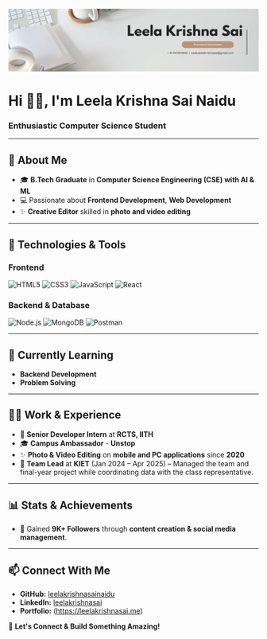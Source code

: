 ![logo](https://github.com/leelakrishnasainaidu/leelakrishnasainaidu/blob/main/cover_picture.png)

# Hi 👋🏻, I'm Leela Krishna Sai Naidu
### Enthusiastic Computer Science Student
---

## 🚀 About Me
- 🎓 **B.Tech Graduate** in **Computer Science Engineering (CSE) with AI & ML**
- 💻 Passionate about **Frontend Development**, **Web Development**
- ✨ **Creative Editor** skilled in **photo and video editing**
---

## 🔧 Technologies & Tools

### Frontend
![HTML5](https://img.shields.io/badge/HTML5-E34F26?style=for-the-badge&logo=html5&logoColor=white)
![CSS3](https://img.shields.io/badge/CSS3-1572B6?style=for-the-badge&logo=css3&logoColor=white)
![JavaScript](https://img.shields.io/badge/JavaScript-F7DF1E?style=for-the-badge&logo=javascript&logoColor=black)
![React](https://img.shields.io/badge/React-61DAFB?style=for-the-badge&logo=react&logoColor=black)

### Backend & Database
![Node.js](https://img.shields.io/badge/Node.js-339933?style=for-the-badge&logo=nodedotjs&logoColor=white)
![MongoDB](https://img.shields.io/badge/MongoDB-47A248?style=for-the-badge&logo=mongodb&logoColor=white)
![Postman](https://img.shields.io/badge/Postman-FF6C37?style=for-the-badge&logo=postman&logoColor=white)

---

## 🌱 Currently Learning
- **Backend Development**  
- **Problem Solving**
---

## 👨‍💻 Work & Experience
- 🏢 **Senior Developer Intern** at **RCTS, IITH**
- 🎓 **Campus Ambassador** - **Unstop**
- ✨ **Photo & Video Editing** on **mobile and PC applications** since **2020**
- 👥 **Team Lead** at **KIET** (Jan 2024 – Apr 2025) – Managed the team and final-year project while coordinating data with the class representative.
---

## 📊 Stats & Achievements
- 📢 Gained **9K+ Followers** through **content creation & social media management**.
---

## 📫 Connect With Me
- **GitHub:** [leelakrishnasainaidu](https://github.com/leelakrishnasainaidu)
- **LinkedIn:** [leelakrishnasai](https://www.linkedin.com/in/leelakrishnasai)
- **Portfolio:** (https://leelakrishnasai.me)

🚀 **Let's Connect & Build Something Amazing!**
